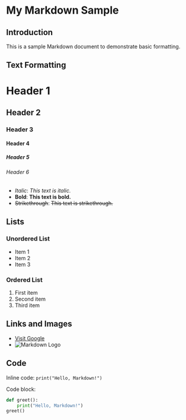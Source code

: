 # My Markdown Sample

## Introduction
This is a sample Markdown document to demonstrate basic formatting.

## Text Formatting
# Header 1
## Header 2
### Header 3
#### Header 4
##### Header 5
###### Header 6
- *Italic*: *This text is italic.*
- **Bold**: **This text is bold.**
- ~~Strikethrough~~: ~~This text is strikethrough.~~

## Lists
### Unordered List
- Item 1
- Item 2
- Item 3

### Ordered List
1. First item
2. Second item
3. Third item

## Links and Images
- [Visit Google](https://www.google.com/)
- ![Markdown Logo](https://upload.wikimedia.org/wikipedia/commons/thumb/4/48/Markdown-mark.svg/208px-Markdown-mark.svg.png)

## Code
Inline code: `print("Hello, Markdown!")`

Code block:
```python
def greet():
    print("Hello, Markdown!")
greet()
